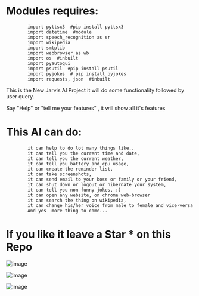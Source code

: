 

# Modules requires:
            import pyttsx3  #pip install pyttsx3
            import datetime  #module
            import speech_recognition as sr
            import wikipedia
            import smtplib
            import webbrowser as wb
            import os  #inbuilt
            import pyautogui
            import psutil  #pip install psutil
            import pyjokes  # pip install pyjokes
            import requests, json  #inbuilt


This is the New Jarvis AI Project it will do some functionality followed by user query.

Say "Help" or "tell me your features" , it will show all it's features

# This AI can do:
            it can help to do lot many things like..
            it can tell you the current time and date,
            it can tell you the current weather,
            it can tell you battery and cpu usage,
            it can create the reminder list,
            it can take screenshots,
            it can send email to your boss or family or your friend,
            it can shut down or logout or hibernate your system,
            it can tell you non funny jokes, :)
            it can open any website, on chrome web-browser
            it can search the thing on wikipedia,
            it can change his/her voice from male to female and vice-versa
            And yes  more thing to come...
            
# If you like it leave a Star * on this Repo

![image](https://user-images.githubusercontent.com/11313549/83199718-64016700-a15f-11ea-8d7e-9b04280841f9.png)

![image](https://user-images.githubusercontent.com/11313549/83199495-ed646980-a15e-11ea-8834-d193af78e21d.png)
            
![image](https://user-images.githubusercontent.com/11313549/83199419-c312ac00-a15e-11ea-865c-54bfebae78bb.png)


